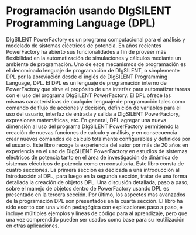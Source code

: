 # Programación usando DIgSILENT Programming Language (DPL)
DIgSILENT PowerFactory es un programa computacional para el análisis y modelado de sistemas eléctricos de potencia. En años recientes PowerFactory ha abierto sus funcionalidades a fin de proveer más flexibilidad en la automatización de simulaciones y cálculos mediante un ambiente de programación. Uno de esos mecanismos de programación es el denominado lenguaje de programación de DIgSILENT, o simplemente DPL por la abreviación desde el inglés de DIgSILENT Programming Language, DPL.  El DPL es un lenguaje de programación interno de PowerFactory que sirve el propósito de una interfaz para automatizar tareas con el uso del programa DIgSILENT PowerFactory. El DPL ofrece las mismas características de cualquier lenguaje de programación tales como comando de flujo de acciones y decisión, definición de variables para el uso del usuario, interfaz de entrada y salida a DIgSILENT PowerFactory, expresiones matemáticas, etc. En general, DPL agregar una nueva dimensión al uso del programa DIgSILENT PowerFactory permitiendo la creación de nuevas funciones de calculo y análisis, y en consecuencia crear nuevos comandos de calculo totalmente configurables y definidos por el usuario. Este libro recoge la experiencia del autor por más de 20 años en experiencia en el uso de DIgSILENT PowerFactory en estudios de sistemas eléctricos de potencia tanto en el área de investigación de dinámica de sistemas eléctricos de potencia como en consultoría. Este libro consta de cuatro secciones. La primera sección es dedicada a una introducción al Introducción al DPL, para luego en la segunda sección, tratar de una forma detallada la creación de objetos DPL. Una discusión detallada, paso a paso, sobre el manejo de objetos dentro de PowerFactory usando DPL es presentado en la tercera sección. Por último, los aspectos mas avanzados de la programación DPL son presentados en la cuarta sección. El libro ha sido escrito con una visión pedagógica con explicaciones paso a paso, e incluye múltiples ejemplos y líneas de código para al aprendizaje, pero que una vez comprendido pueden ser usados como base para su reutilización en otras aplicaciones. 

